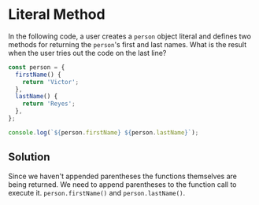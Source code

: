 # Literal Method
In the following code, a user creates a `person` object literal and defines two methods for returning the `person`'s first and last names. What is the result when the user tries out the code on the last line?

```js
const person = {
  firstName() {
    return 'Victor';
  },
  lastName() {
    return 'Reyes';
  },
};

console.log(`${person.firstName} ${person.lastName}`);
```

## Solution
Since we haven't appended parentheses the functions themselves are being returned. We need to append parentheses to the function call to execute it. `person.firstName()` and `person.lastName()`.
